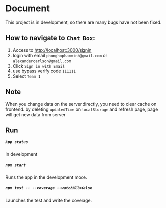 # Document

This project is in development, so there are many bugs have not been fixed.

## How to navigate to `Chat Box`:

1. Access to [http://localhost:3000/signin](http://localhost:3000/signin)
2. login with email `phonghophamminh@gmail.com` or `alexandercarlson@gmail.com`
3. Click `Sign in with Email`
4. use bypass verify code `111111`
5. Select `Team 1`

## Note

When you change data on the server directly, you need to clear cache on frontend.
by deleting `updatedTime` on `localStorage` and refresh page, page will get new data from server

## Run

##### `App status`

In development

##### `npm start`

Runs the app in the development mode.

##### `npm test -- --coverage --watchAll=false`

Launches the test and write the coverage.
